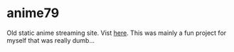 # anime79
Old static anime streaming site. Vist [here](https://dishit79.github.io/anime79/).
This was mainly a fun project for myself that was really dumb... 
